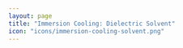 ```yaml
---
layout: page
title: "Immersion Cooling: Dielectric Solvent"
icon: "icons/immersion-cooling-solvent.png"
---
```

